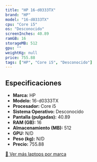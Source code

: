 ```yaml
---
title: "HP 16-d0333TX"
brand: "HP"
model: "16-d0333TX"
cpu: "Core i5"
os: "Desconocido"
screenInches: 40.89
ramGB: 16
storageMB: 512
gpu: ""
weightKg: null
price: 755.88
tags: ["HP", "Core i5", "Desconocido"]
---
```

## Especificaciones

- **Marca:** HP
- **Modelo:** 16-d0333TX
- **Procesador:** Core i5
- **Sistema Operativo:** Desconocido
- **Pantalla (pulgadas):** 40.89
- **RAM (GB):** 16
- **Almacenamiento (MB):** 512
- **GPU:** N/D
- **Peso (kg):** N/D
- **Precio:** 755.88

[:rocket: Ver más laptops por marca](/brand/hp)
